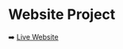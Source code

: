 # Website Project

➡️ [Live Website](<https://msc-landing-git-main-iyellalots-projects.vercel.app/#contact>)

